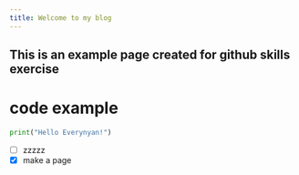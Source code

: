 ```yaml
---
title: Welcome to my blog
---
```


## This is an example page created for github skills exercise

# code example
```python
print("Hello Everynyan!")
```

- [ ] zzzzz
- [x] make a page
